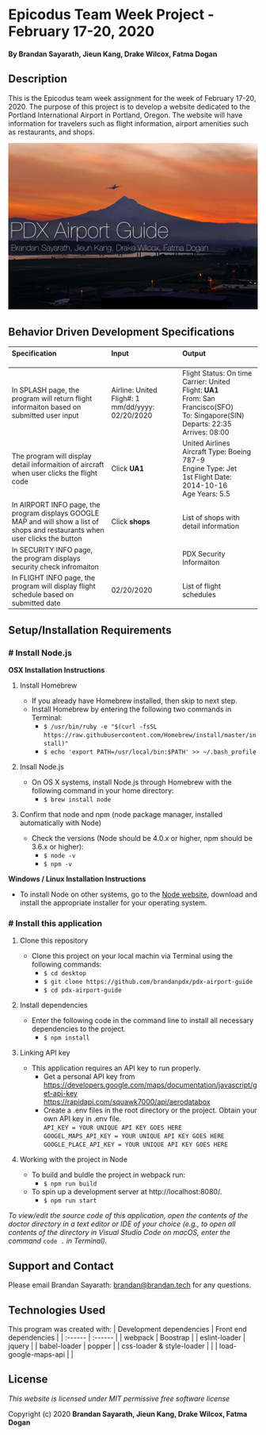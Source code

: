 # Epicodus Team Week Project - February 17-20, 2020

#### By **Brandan Sayarath, Jieun Kang, Drake Wilcox, Fatma Dogan**

## Description

This is the Epicodus team week assignment for the week of February 17-20, 2020.  The purpose of this project is to develop a website dedicated to the Portland International Airport in Portland, Oregon. The website will have information for travelers such as flight information, airport amenities such as restaurants, and shops.

![Readme Cover](./img/readme.png)

## Behavior Driven Development Specifications

| Specification<img width=800/> | Input <img width=400/> | Output <img width=400/> |
| :---------------------------	| :--------------------- | :---------------------- |
| In SPLASH page, the program will return flight informaiton based on submitted user input | Airline: United</br>Fligh#: 1</br>mm/dd/yyyy: 02/20/2020 | Flight Status: On time</br>Carrier: United</br>Flight: **UA1**</br>From: San Francisco(SFO)</br>To: Singapore(SIN)</br>Departs: 22:35</br>Arrives: 08:00 |
| The program will display detail informaition of aircraft when user clicks the flight code | Click **UA1** | United Airlines</br>Aircraft Type: Boeing 787-9</br>Engine Type: Jet</br>1st Flight Date: 2014-10-16</br>Age Years: 5.5 |
| In AIRPORT INFO page, the program displays GOOGLE MAP and will show a list of shops and restaurants when user clicks the button | Click **shops** | List of shops with detail information |
| In SECURITY INFO page, the program displays security check infromaiton | | PDX Security Informaiton |
| In FLIGHT INFO page, the program will display flight schedule based on submitted date | 02/20/2020 | List of flight schedules |


## Setup/Installation Requirements

### # Install Node.js

**OSX Installation Instructions**
  1. Install Homebrew
      * If you already have Homebrew installed, then skip to next step.
      * Install Homebrew by entering the following two commands in Terminal:
        * ```$ /usr/bin/ruby -e "$(curl -fsSL https://raw.githubusercontent.com/Homebrew/install/master/install)"```
        * ```$ echo 'export PATH=/usr/local/bin:$PATH' >> ~/.bash_profile```

  2. Insall Node.js
      * On OS X systems, install Node.js through Homebrew with the following command in your home directory:
        * ```$ brew install node```

  3. Confirm that node and npm (node package manager, installed automatically with Node) 
      * Check the versions (Node should be 4.0.x or higher, npm should be 3.6.x or higher):
        * `$ node -v`
        * `$ npm -v`

**Windows / Linux Installation Instructions**
  * To install Node on other systems, go to the [Node website](https://nodejs.org/en/), download and install the appropriate installer for your operating system.

### # Install this application

1. Clone this repository
    * Clone this project on your local machin via Terminal using the following commands:
        * ```$ cd desktop```
        * ```$ git clone https://github.com/brandanpdx/pdx-airport-guide```
        * ```$ cd pdx-airport-guide```

2. Install dependencies 
    *  Enter the following code in the command line to install all necessary dependencies to the project.
        * `$ npm install`

3. Linking API key
    * This application requires an API key to run properly.
      * Get a personal API key from </br>
      https://developers.google.com/maps/documentation/javascript/get-api-key </br>
       https://rapidapi.com/squawk7000/api/aerodatabox
      * Create a .env files in the root directory or the project. Obtain your own API key in .env file.</br>
      `API_KEY = YOUR UNIQUE API KEY GOES HERE`</br>
      `GOOGEL_MAPS_API_KEY = YOUR UNIQUE API KEY GOES HERE`</br>
      `GOOGLE_PLACE_API_KEY = YOUR UNIQUE API KEY GOES HERE`

4. Working with the project in Node
    * To build and buldle the project in webpack run:
      * `$ npm run build`
    * To spin up a development server at http://localhost:8080/.
      * `$ npm run start`

_To view/edit the source code of this application, open the contents of the doctor directory in a text editor or IDE of your choice (e.g., to open all contents of the directory in Visual Studio Code on macOS, enter the command_ ``code .`` _in Terminal)._


## Support and Contact

Please email Brandan Sayarath: brandan@brandan.tech for any questions.

## Technologies Used

This program was created with:
| Development dependencies | Front end dependencies |
| :------ | :------ |
| webpack | Boostrap |
| eslint-loader | jquery |
| babel-loader | popper |
| css-loader & style-loader | |
| load-google-maps-api | |

## License

_This website is licensed under MIT permissive free software license_

Copyright (c) 2020 **Brandan Sayarath, Jieun Kang, Drake Wilcox, Fatma Dogan**

